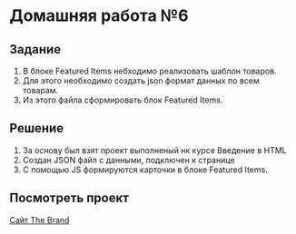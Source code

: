 # Домашняя работа №6

## Задание 
1. В блоке Featured Items небходимо реализовать шаблон товаров.
2. Для этого необходимо создать json формат данных по всем товарам.
3. Из этого файла сформировать блок Featured Items.

## Решение
1. За основу был взят проект выполненый нк курсе Введение в HTML
2. Создан JSON файл с данными, подключен к странице
3. С помощью JS формируются карточки в блоке Featured Items.

## Посмотреть проект
[Сайт The Brand](https://gleb-erokhin.github.io/GB_introdaction_HTML/)